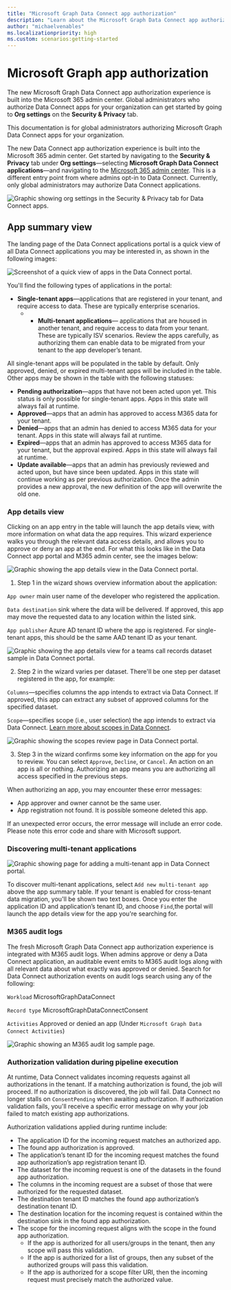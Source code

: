 ```yaml
---
title: "Microsoft Graph Data Connect app authorization"
description: "Learn about the Microsoft Graph Data Connect app authorization process"
author: "michaelvenables"
ms.localizationpriority: high
ms.custom: scenarios:getting-started
---
```


# Microsoft Graph app authorization

The new Microsoft Graph Data Connect app authorization experience is built into the Microsoft 365 admin center. Global administrators who authorize Data Connect apps for your organization can get started by going to **Org settings** on the **Security & Privacy** tab.

This documentation is for global administrators authorizing Microsoft Graph Data Connect apps for your organization.

The new Data Connect app authorization experience is built into the Microsoft 365 admin center. Get started by navigating to the **Security & Privacy** tab under **Org settings**—selecting **Microsoft Graph Data Connect applications**—and navigating to the [Microsoft 365 admin center](https://admin.microsoft.com/Adminportal/Home?#/Settings/MGDCAdminCenter). This is a different entry point from where admins opt-in to Data Connect. Currently, only global administrators may authorize Data Connect applications.

![Graphic showing org settings in the Security & Privacy tab for Data Connect apps.](images/org-settings-security-and-privacy-data-connect-apps.png)

## App summary view

The landing page of the Data Connect applications portal is a quick view of all Data Connect applications you may be interested in, as shown in the following images:

![Screenshot of a quick view of apps in the Data Connect portal.](images/authorization-app-summary-table.png)

You'll find the following types of applications in the portal:

- **Single-tenant apps**—applications that are registered in your tenant, and require access to data. These are typically enterprise scenarios.
    - - **Multi-tenant applications**— applications that are housed in another tenant, and require access to data from your tenant. These are typically ISV scenarios. Review the apps carefully, as authorizing them can enable data to be migrated from your tenant to the app developer’s tenant.

All single-tenant apps will be populated in the table by default. Only approved, denied, or expired multi-tenant apps will be included in the table. Other apps may be shown in the table with the following statuses:

- **Pending authorization**—apps that have not been acted upon yet. This status is only possible for single-tenant apps. Apps in this state will always fail at runtime.
- **Approved**—apps that an admin has approved to access M365 data for your tenant.
- **Denied**—apps that an admin has denied to access M365 data for your tenant. Apps in this state will always fail at runtime.
- **Expired**—apps that an admin has approved to access M365 data for your tenant, but the approval expired. Apps in this state will always fail at runtime.
- **Update available**—apps that an admin has previously reviewed and acted upon, but have since been updated. Apps in this state will continue working as per previous authorization. Once the admin provides a new approval, the new definition of the app will overwrite the old one.

### App details view
<!-- For this section, can we either have a set of images for the user to click through or a GIF of all wizard pages to reduce number of screenshots? -->
Clicking on an app entry in the table will launch the app details view, with more information on what data the app requires. This wizard experience walks you through the relevant data access details, and allows you to approve or deny an app at the end. For what this looks like in the Data Connect app portal and M365 admin center, see the images below:

![Graphic showing the app details view in the Data Connect portal.](images/authorization-app-details-overview.png)

1. Step 1 in the wizard shows overview information about the application:

`App owner` main user name of the developer who registered the application.

`Data destination` sink where the data will be delivered. If approved, this app may move the requested data to any location within the listed sink.

`App publisher` Azure AD tenant ID where the app is registered. For single-tenant apps, this should be the same AAD tenant ID as your tenant.

![Graphic showing the app details view for a teams call records dataset sample in Data Connect portal.](images/authorization-app-details-dataset.png)

2. Step 2 in the wizard varies per dataset. There'll be one step per dataset registered in the app, for example:

`Columns`—specifies columns the app intends to extract via Data Connect. If approved, this app can extract any subset of approved columns for the specified dataset.

`Scope`—specifies scope (i.e., user selection) the app intends to extract via Data Connect. [Learn more about scopes in Data Connect](./data-connect-users-and-groups).

![Graphic showing the scopes review page in Data Connect portal.](images/authorization-app-details-review.png)

3. Step 3 in the wizard confirms some key information on the app for you to review. You can select `Approve`, `Decline`, or `Cancel`. An action on an app is all or nothing. Authorizing an app means you are authorizing all access specified in the previous steps.

When authorizing an app, you may encounter these error messages:

- App approver and owner cannot be the same user.
- App registration not found. It is possible someone deleted this app.

If an unexpected error occurs, the error message will include an error code. Please note this error code and share with Microsoft support.

### Discovering multi-tenant applications

![Graphic showing page for adding a multi-tenant app in Data Connect portal.](images/authorization-multitenant-app-search.png)

To discover multi-tenant applications, select `Add new multi-tenant app` above the app summary table. If your tenant is enabled for cross-tenant data migration, you'll be shown two text boxes. Once you enter the application ID and application’s tenant ID, and choose `Find`,the portal will launch the app details view for the app you're searching for.

### M365 audit logs

The fresh Microsoft Graph Data Connect app authorization experience is integrated with M365 audit logs. When admins approve or deny a Data Connect application, an auditable event emits to M365 audit logs along with all relevant data about what exactly was approved or denied. Search for Data Connect authorization events on audit logs search using any of the following:

`Workload` MicrosoftGraphDataConnect

`Record type` MicrosoftGraphDataConnectConsent

`Activities` Approved or denied an app (Under `Microsoft Graph Data Connect Activities`)

![Graphic showing an M365 audit log sample page.](images/authorization-audit-logs.png)

### Authorization validation during pipeline execution

At runtime, Data Connect validates incoming requests against all authorizations in the tenant. If a matching authorization is found, the job will proceed. If no authorization is discovered, the job will fail. Data Connect no longer stalls on `ConsentPending` when awaiting authorization. If authorization validation fails, you'll receive a specific error message on why your job failed to match existing app authorizations.

Authorization validations applied during runtime include:

- The application ID for the incoming request matches an authorized app.
- The found app authorization is approved.
- The application’s tenant ID for the incoming request matches the found app authorization’s app registration tenant ID.
- The dataset for the incoming request is one of the datasets in the found app authorization.
- The columns in the incoming request are a subset of those that were authorized for the requested dataset.
- The destination tenant ID matches the found app authorization’s destination tenant ID.
- The destination location for the incoming request is contained within the destination sink in the found app authorization.
- The scope for the incoming request aligns with the scope in the found app authorization.
  - If the app is authorized for all users/groups in the tenant, then any scope will pass this validation.
  - If the app is authorized for a list of groups, then any subset of the authorized groups will pass this validation.
  - If the app is authorized for a scope filter URI, then the incoming request must precisely match the authorized value.
